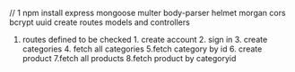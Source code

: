 // 1 npm install express mongoose multer body-parser helmet morgan cors bcrypt uuid
create routes models and controllers

1. routes defined to be checked
        1. create account
        2. sign in 
        3. create categories
        4. fetch all categories
        5.fetch category by id
        6. create product 
        7.fetch all products 
        8.fetch product by categoryid
        